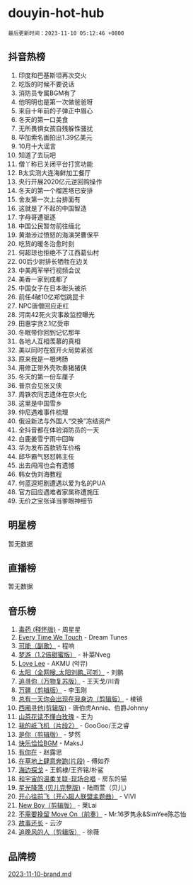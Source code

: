 # douyin-hot-hub

`最后更新时间：2023-11-10 05:12:46 +0800`

## 抖音热榜

1. 印度和巴基斯坦再次交火
1. 吃饭的时候不要说话
1. 消防员专属BGM有了
1. 他明明也是第一次做爸爸呀
1. 来自十年前的子弹正中眉心
1. 冬天的第一口美食
1. 无所畏惧女孩自残躲性骚扰
1. 毕加索名画拍出1.39亿美元
1. 10月十大谣言
1. 知道了去玩吧
1. 僧丫称已关闭平台打赏功能
1. B太实测大连海鲜加工餐厅
1. 央行开展2020亿元逆回购操作
1. 冬天的第一个榴莲塔已安排
1. 舍友第一次上台排面有
1. 这就是了不起的中国智造
1. 字母哥遭驱逐
1. 中国公民暂勿前往缅北
1. 黄渤涉过愤怒的海演哭曹保平
1. 吃货的暖冬治愈时刻
1. 何超琼也拒绝不了江西葛仙村
1. 00后少尉排长牺牲在边关
1. 中美两军举行视频会议
1. 美香一家到成都了
1. 中国女子在日本街头被杀
1. 前任4破10亿郑恺跳昆卡
1. NPC唐僧回应走红
1. 河南42死火灾事故监控曝光
1. 田惠宇贪2.1亿受审
1. 冬眠带你回到记忆那年
1. 各地人互相羡慕的真相
1. 美以同时在叙开火局势紧张
1. 原来我是一根烤肠
1. 用修正带外壳吹奏猪猪侠
1. 冬天的第一份车厘子
1. 普京会见张又侠
1. 周铁农同志遗体在京火化
1. 这里是中国雪乡
1. 仲尼遇难事件梳理
1. 俄设新法与外国人“交换”冻结资产
1. 全抖音都在体验消防员的一天
1. 白鹿姜雪宁雨中回眸
1. 华为发布首款轿车价格
1. 邱华霸气怒怼韩主任
1. 出去闯闯也会有遗憾
1. 韩女伪刘海教程
1. 何蓝逗短剧遭遇以爱为名的PUA
1. 官方回应遇难者家属称遭施压
1. 无价之宝张译当爹眼神细节

## 明星榜

暂无数据

## 直播榜

暂无数据

## 音乐榜

1. [毒药 (释怀版)](https://sf6-cdn-tos.douyinstatic.com/obj/tos-cn-ve-2774/oYILMEAzspdZBIzy4frJNB8ZHPHWAhiwowd4Ad) - 周星星
1. [Every Time We Touch](https://sf6-cdn-tos.douyinstatic.com/obj/tos-cn-ve-2774/ogN6lUKQeBBfEVhIOMikG1CcJjugxk1tztZyhP) - Dream Tunes
1. [可能（副歌）](https://sf6-cdn-tos.douyinstatic.com/obj/tos-cn-ve-2774/cde1731888894259b333569393c2fb51) - 程响
1. [梦游（1.2倍甜蜜版）](https://sf3-cdn-tos.douyinstatic.com/obj/tos-cn-ve-2774/o4gyAUm8hwufoEABmwVIiQtHsFuGzAEEWtNMzo) - 补菜Nveg
1. [Love Lee](https://sf6-cdn-tos.douyinstatic.com/obj/tos-cn-ve-2774/o05GbkJGbCBTdDnMtB0fwOYgkeZp23vrWQDQBS) - AKMU (악뮤)
1. [太阳（全网搜_太阳刘鹏_可听）](https://sf6-cdn-tos.douyinstatic.com/obj/tos-cn-ve-2774/ogWbyIQnlBFImVbeDocRdCIYtBHlbJXgfZMvgz) - 刘鹏
1. [追寻你（万物复苏版）](https://sf6-cdn-tos.douyinstatic.com/obj/tos-cn-ve-2774/oYeAZJsbjIDit9APmBg8u6uDUQnHmoCf3gbo74) - 王天戈/川青
1. [万疆（剪辑版）](https://sf6-cdn-tos.douyinstatic.com/obj/tos-cn-ve-2774/ooG7oVgFlDTelKCjCsTTobQvbdtj1BBQXnfZd8) - 李玉刚
1. [总有一天你会出现在我身边（剪辑版）](https://sf3-cdn-tos.douyinstatic.com/obj/tos-cn-ve-2774/oMLsHwhWW7CYoAhoWB9EXUQIzNBsfAJxpAoxCU) - 棱镜
1. [西厢寻他(剪辑版)](https://sf6-cdn-tos.douyinstatic.com/obj/tos-cn-ve-2774/oUsAVfAQKlRNxEv5qxvIB8o5qmIWUcXbzJKJhw) - 唐伯虎Annie、伯爵Johnny
1. [山茶花读不懂白玫瑰](https://sf6-cdn-tos.douyinstatic.com/obj/tos-cn-ve-2774/osfn8B7DktrRHEPJgPCfDbw7QDQEkwC16BxZg9) - 王为
1. [我的纸飞机（片段2）](https://sf6-cdn-tos.douyinstatic.com/obj/tos-cn-ve-2774/oM2ZrKcg2CD5AeRB2gkeXOFB1IxAGJdZPazYHf) - GooGoo/王之睿
1. [是你（剪辑版）](https://sf6-cdn-tos.douyinstatic.com/obj/tos-cn-ve-2774/46019dae783c4c969944217fe1cfafc4) - 梦然
1. [快乐恰恰BGM](https://sf6-cdn-tos.douyinstatic.com/obj/tos-cn-ve-2774/07b173ca7d2f40f3ba0b97ac7fa3a44a) - MaksJ
1. [有你在](https://sf6-cdn-tos.douyinstatic.com/obj/tos-cn-ve-2774/o8zImmNsI8B0yfAW5FKAB1oBhkMAlIrwsZEi1V) - 赵露思
1. [在草地上肆意奔跑(片段)](https://sf3-cdn-tos.douyinstatic.com/obj/tos-cn-ve-2774/8831d494742f45dabdfa8adb8b817259) - 傅如乔
1. [海边探戈](https://sf3-cdn-tos.douyinstatic.com/obj/tos-cn-ve-2774/os9gE0VQCGqt6VQkZDyBBYvfSDY0QFe3vVmubn) - 王鹤棣/王齐铭/朴鲨
1. [和宇宙的温柔关联-现场合唱](https://sf6-cdn-tos.douyinstatic.com/obj/tos-cn-ve-2774/o0hONGDYQBgk0e5bqDeQOonVmncA6tC2nBwZLT) - 房东的猫
1. [星光降落 (贝儿完整版)](https://sf6-cdn-tos.douyinstatic.com/obj/tos-cn-ve-2774/okwB9hAwyAtsFFkFBzAX1hOOfQuIoMNs0W2Mwr) - 陆雨萱（贝儿）
1. [开心往前飞（开心超人联盟主题曲）](https://sf3-cdn-tos.douyinstatic.com/obj/tos-cn-ve-2774/9d8fb7c82cf1421fb93a9fe925275e0a) - VIVI
1. [New Boy（剪辑版）](https://sf3-cdn-tos.douyinstatic.com/obj/tos-cn-ve-2774/oAozkaGFcPxBerw7nBQfYf8z6CgCZAblDka2cl) - 莱Lai
1. [不需要挽留 Move On（前奏）](https://sf6-cdn-tos.douyinstatic.com/obj/tos-cn-ve-2774/ooCBhgCCkF4nExzQL9WZSUbitfA8IsDkgQIYhe) - Mr.16罗隽永&SimYee陈芯怡
1. [故事还长](https://sf6-cdn-tos.douyinstatic.com/obj/tos-cn-ve-2774/30a26758c8594f0ab81ac675c33ee2c5) - 云汐
1. [追晚风的人（剪辑版）](https://sf3-cdn-tos.douyinstatic.com/obj/tos-cn-ve-2774/560835060af84ac29cd5c12e2a98f7eb) - 徐薇

## 品牌榜

[2023-11-10-brand.md](2023-11-10-brand.md)
